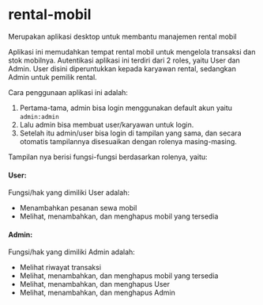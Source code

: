 # rental-mobil
Merupakan aplikasi desktop untuk membantu manajemen rental mobil

Aplikasi ini memudahkan tempat rental mobil untuk mengelola transaksi dan stok mobilnya. Autentikasi aplikasi ini terdiri dari 2 roles, yaitu User dan Admin. User disini diperuntukkan kepada karyawan rental, sedangkan Admin untuk pemilik rental.

Cara penggunaan aplikasi ini adalah:<br>
1. Pertama-tama, admin bisa login menggunakan default akun yaitu ```admin:admin```<br>
2. Lalu admin bisa membuat user/karyawan untuk login.<br>
3. Setelah itu admin/user bisa login di tampilan yang sama, dan secara otomatis tampilannya disesuaikan dengan rolenya masing-masing.<br>

Tampilan nya berisi fungsi-fungsi berdasarkan rolenya, yaitu:
#### User:
Fungsi/hak yang dimiliki User adalah:
- Menambahkan pesanan sewa mobil
- Melihat, menambahkan, dan menghapus mobil yang tersedia

#### Admin:
Fungsi/hak yang dimiliki Admin adalah:
- Melihat riwayat transaksi
- Melihat, menambahkan, dan menghapus mobil yang tersedia
- Melihat, menambahkan, dan menghapus User
- Melihat, menambahkan, dan menghapus Admin

